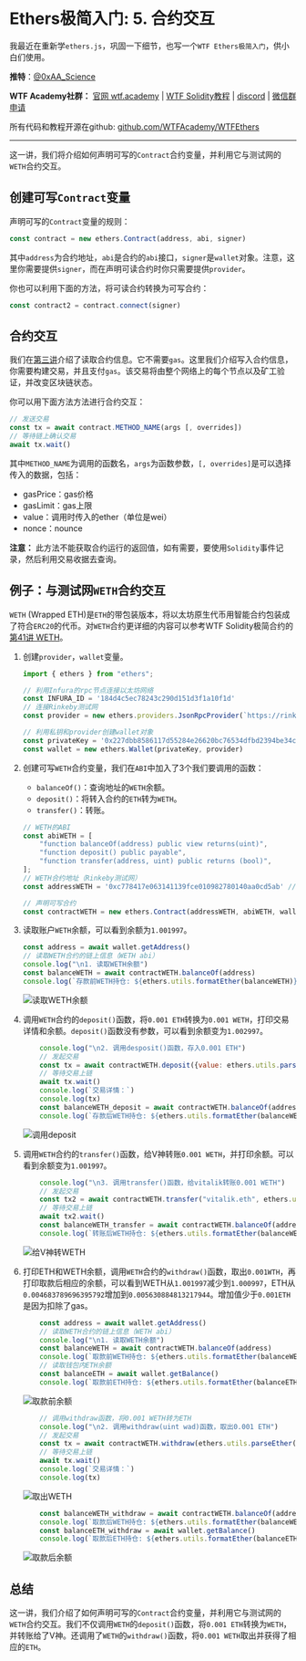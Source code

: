 # Ethers极简入门: 5. 合约交互

我最近在重新学`ethers.js`，巩固一下细节，也写一个`WTF Ethers极简入门`，供小白们使用。

**推特**：[@0xAA_Science](https://twitter.com/0xAA_Science)

**WTF Academy社群：** [官网 wtf.academy](https://wtf.academy) | [WTF Solidity教程](https://github.com/AmazingAng/WTFSolidity) | [discord](https://discord.wtf.academy) | [微信群申请](https://docs.google.com/forms/d/e/1FAIpQLSe4KGT8Sh6sJ7hedQRuIYirOoZK_85miz3dw7vA1-YjodgJ-A/viewform?usp=sf_link)

所有代码和教程开源在github: [github.com/WTFAcademy/WTFEthers](https://github.com/WTFAcademy/WTFEthers)

-----

这一讲，我们将介绍如何声明可写的`Contract`合约变量，并利用它与测试网的`WETH`合约交互。

## 创建可写`Contract`变量

声明可写的`Contract`变量的规则：
```js
const contract = new ethers.Contract(address, abi, signer)
```

其中`address`为合约地址，`abi`是合约的`abi`接口，`signer`是`wallet`对象。注意，这里你需要提供`signer`，而在声明可读合约时你只需要提供`provider`。

你也可以利用下面的方法，将可读合约转换为可写合约：

```js
const contract2 = contract.connect(signer)
```

## 合约交互

我们在[第三讲](https://github.com/WTFAcademy/WTFEthers/blob/main/03_ReadContract/readme.md)介绍了读取合约信息。它不需要`gas`。这里我们介绍写入合约信息，你需要构建交易，并且支付`gas`。该交易将由整个网络上的每个节点以及矿工验证，并改变区块链状态。

你可以用下面方法方法进行合约交互：

```js
// 发送交易
const tx = await contract.METHOD_NAME(args [, overrides])
// 等待链上确认交易
await tx.wait() 
```

其中`METHOD_NAME`为调用的函数名，`args`为函数参数，`[, overrides]`是可以选择传入的数据，包括：
- gasPrice：gas价格
- gasLimit：gas上限
- value：调用时传入的ether（单位是wei）
- nonce：nounce

**注意：** 此方法不能获取合约运行的返回值，如有需要，要使用`Solidity`事件记录，然后利用交易收据去查询。

## 例子：与测试网`WETH`合约交互

`WETH` (Wrapped ETH)是`ETH`的带包装版本，将以太坊原生代币用智能合约包装成了符合`ERC20`的代币。对`WETH`合约更详细的内容可以参考WTF Solidity极简合约的[第41讲 WETH](https://github.com/AmazingAng/WTFSolidity/blob/main/41_WETH/readme.md)。

1. 创建`provider`，`wallet`变量。

    ```js
    import { ethers } from "ethers";

    // 利用Infura的rpc节点连接以太坊网络
    const INFURA_ID = '184d4c5ec78243c290d151d3f1a10f1d'
    // 连接Rinkeby测试网
    const provider = new ethers.providers.JsonRpcProvider(`https://rinkeby.infura.io/v3/${INFURA_ID}`)

    // 利用私钥和provider创建wallet对象
    const privateKey = '0x227dbb8586117d55284e26620bc76534dfbd2394be34cf4a09cb775d593b6f2b'
    const wallet = new ethers.Wallet(privateKey, provider)
    ```
2. 创建可写`WETH`合约变量，我们在`ABI`中加入了3个我们要调用的函数：
    - `balanceOf()`：查询地址的`WETH`余额。
    - `deposit()`：将转入合约的`ETH`转为`WETH`。
    - `transfer()`：转账。

    ```js
    // WETH的ABI
    const abiWETH = [
        "function balanceOf(address) public view returns(uint)",
        "function deposit() public payable",
        "function transfer(address, uint) public returns (bool)",
    ];
    // WETH合约地址（Rinkeby测试网）
    const addressWETH = '0xc778417e063141139fce010982780140aa0cd5ab' // WETH Contract

    // 声明可写合约
    const contractWETH = new ethers.Contract(addressWETH, abiWETH, wallet)
    ```

3. 读取账户`WETH`余额，可以看到余额为`1.001997`。

    ```js
    const address = await wallet.getAddress()
    // 读取WETH合约的链上信息（WETH abi）
    console.log("\n1. 读取WETH余额")
    const balanceWETH = await contractWETH.balanceOf(address)
    console.log(`存款前WETH持仓: ${ethers.utils.formatEther(balanceWETH)}\n`)
    ```

    ![读取WETH余额](img/5-1.png)


4. 调用`WETH`合约的`deposit()`函数，将`0.001 ETH`转换为`0.001 WETH`，打印交易详情和余额。`deposit()`函数没有参数，可以看到余额变为`1.002997`。

    ```js
        console.log("\n2. 调用desposit()函数，存入0.001 ETH")
        // 发起交易
        const tx = await contractWETH.deposit({value: ethers.utils.parseEther("0.001")})
        // 等待交易上链
        await tx.wait()
        console.log(`交易详情：`)
        console.log(tx)
        const balanceWETH_deposit = await contractWETH.balanceOf(address)
        console.log(`存款后WETH持仓: ${ethers.utils.formatEther(balanceWETH_deposit)}\n`)
    ```
    ![调用deposit](img/5-2.png)

5. 调用`WETH`合约的`transfer()`函数，给V神转账`0.001 WETH`，并打印余额。可以看到余额变为`1.001997`。

    ```js
        console.log("\n3. 调用transfer()函数，给vitalik转账0.001 WETH")
        // 发起交易
        const tx2 = await contractWETH.transfer("vitalik.eth", ethers.utils.parseEther("0.001"))
        // 等待交易上链
        await tx2.wait()
        const balanceWETH_transfer = await contractWETH.balanceOf(address)
        console.log(`转账后WETH持仓: ${ethers.utils.formatEther(balanceWETH_transfer)}\n`)
    ```
    ![给V神转WETH](img/5-3.png)
    
6. 打印ETH和WETH余额，调用`WETH`合约的`withdraw()`函数，取出`0.001WTH`，再打印取款后相应的余额，可以看到WETH从`1.001997`减少到`1.000997`，ETH从`0.004683789696395792`增加到`0.005630884813217944`。增加值少于`0.001ETH`是因为扣除了gas。
     
    ```js
        const address = await wallet.getAddress()
        // 读取WETH合约的链上信息（WETH abi）
        console.log("\n1. 读取WETH余额")
        const balanceWETH = await contractWETH.balanceOf(address)
        console.log(`取款前WETH持仓: ${ethers.utils.formatEther(balanceWETH)}\n`)
        // 读取钱包内ETH余额
        const balanceETH = await wallet.getBalance()
        console.log(`取款前ETH持仓: ${ethers.utils.formatEther(balanceETH)}\n`)
    ```
    ![取款前余额](img/5-4.png)
    
    ```js
        // 调用withdraw函数，将0.001 WETH转为ETH
        console.log("\n2. 调用withdraw(uint wad)函数，取出0.001 ETH")
        // 发起交易
        const tx = await contractWETH.withdraw(ethers.utils.parseEther("0.001"))
        // 等待交易上链
        await tx.wait()
        console.log(`交易详情：`)
        console.log(tx)
    ```
    ![取出WETH](img/5-5.jpg)
    
    ```js
        const balanceWETH_withdraw = await contractWETH.balanceOf(address)
        console.log(`取款后WETH持仓: ${ethers.utils.formatEther(balanceWETH_withdraw)}\n`)
        const balanceETH_withdraw = await wallet.getBalance()
        console.log(`取款后ETH持仓: ${ethers.utils.formatEther(balanceETH_withdraw)}\n`)
    ```
    ![取款后余额](img/5-6.png)

## 总结

这一讲，我们介绍了如何声明可写的`Contract`合约变量，并利用它与测试网的`WETH`合约交互。我们不仅调用`WETH`的`deposit()`函数，将`0.001 ETH`转换为`WETH`，并转账给了V神。还调用了`WETH`的`withdraw()`函数，将`0.001 WETH`取出并获得了相应的`ETH`。


